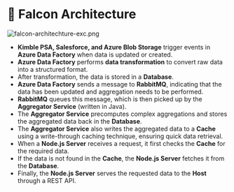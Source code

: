 # 🚀 Falcon Architecture


![falcon-architechture-exc.png](https://prod-files-secure.s3.us-west-2.amazonaws.com/2218d451-9074-449a-9e14-4ae157871206/1c5c9930-f6f6-4a85-9a15-81a64569ec14/falcon-architechture-exc.png?X-Amz-Algorithm=AWS4-HMAC-SHA256&X-Amz-Content-Sha256=UNSIGNED-PAYLOAD&X-Amz-Credential=ASIAZI2LB4662PKOFXKD%2F20250224%2Fus-west-2%2Fs3%2Faws4_request&X-Amz-Date=20250224T005325Z&X-Amz-Expires=3600&X-Amz-Security-Token=IQoJb3JpZ2luX2VjEOj%2F%2F%2F%2F%2F%2F%2F%2F%2F%2FwEaCXVzLXdlc3QtMiJGMEQCIHx%2BJY%2B5FVkC2GE7vw%2BKJ%2BSyhKxo1IGPfxzftA%2BSKjLDAiBtXqH6pEK6RJkQwQRMQEc0Dqadw91ftgefYpYx5teqECr%2FAwghEAAaDDYzNzQyMzE4MzgwNSIM79B8rkcBl4MqbRt%2FKtwDA1f2HNtkhyXf%2Bb9f7kOkveUkOGfJopGOg24H%2Fh7B3reDO6TT8PgSkQaUz%2BMQX%2BSqf9ECTOqNOvYugeJxIeFNUuGzQO5IAh8E6yRSmg%2BXR%2FUUhb0mcVYZ2zULrlwcJadRTQkc7muU1ThlTO85h4vxq2aGvWUGl7HvWEa7YTPXG6bQwPUmz6B0fW2dpBOsccpL84Y5LwmLpNVm7tH4x9hGrV86uVQ4p%2Fvxso46a%2BIsHw5ufL3ooqtqmMKrjtsbVdR6BiGktV4jIROBEtPX%2F23EZ5x7pveDGMofH7GQTrVmfA0vVHCExzUv9Y27EOdi4N7XJtdYGQducNWba5aEmS%2BYsMK4uLs2kHLgtP3ND8WX2vB0RXJukNFcqXjm1Ij3AF0aaNFkjY5HiwRAIqtEr8K%2FJEXxZceSWswweEKsp9mwkOtvwm8hdKXl%2FNN1FygogoSLGN7w51OXR4MyqwzUXYXFbPNsGAKQrMnT3RWCXO2HOcl8MIHxfzrG7FF4lfhjBSqydyrgfs%2BLpEG8DEySaBjCWR6Hh9hk3S97B321MibLgxW0jhaR26K2q8pCUdGKiZH2ES%2FDVHjS6Dg45GGm%2BfBz%2BJeDlnr%2F262c%2BcXoqv5g%2FUyYgCCbL3gps6Ok5c0wvu%2FuvQY6pgGmXE3LghbVRAZa4YRA7lXEjzwd8RmwpvNheCNMXEwa3TZ4VJY0fp%2BSAaj35eW%2B%2F6PqMiiq1HoOAwf7lBOz59n5p2PDTXnU%2BFxETi1RnDOvEQHJf0A6rOuEWvr3RGeV%2FiSBTi0SVTBzrc99AM8CiL1r3kB0xHrwzOuyEVXNuHj1QUTSzJmd2Hltq4SVPHov%2B8E44k4ghX2QOuVRHhMwhWcGxk9UY7J3&X-Amz-Signature=8000c5155308cc2db64a66b20f9429d07cf9e84ccea14616aab6a53ba8982631&X-Amz-SignedHeaders=host&x-id=GetObject)

- **Kimble PSA, Salesforce, and Azure Blob Storage** trigger events in **Azure Data Factory** when data is updated or created.
- **Azure Data Factory** performs **data transformation** to convert raw data into a structured format.
- After transformation, the data is stored in a **Database**.
- **Azure Data Factory** sends a message to **RabbitMQ**, indicating that the data has been updated and aggregation needs to be performed.
- **RabbitMQ** queues this message, which is then picked up by the **Aggregator Service** (written in Java).
- The **Aggregator Service** precomputes complex aggregations and stores the aggregated data back in the **Database**.
- The **Aggregator Service** also writes the aggregated data to a **Cache** using a write-through caching technique, ensuring quick data retrieval.
- When a **Node.js Server** receives a request, it first checks the **Cache** for the required data.
- If the data is not found in the **Cache**, the **Node.js Server** fetches it from the **Database**.
- Finally, the **Node.js Server** serves the requested data to the **Host** through a REST API.
